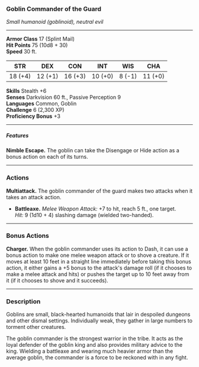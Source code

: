 ### Goblin Commander of the Guard  
_Small humanoid (goblinoid), neutral evil_

---

**Armor Class** 17 (Splint Mail)  
**Hit Points** 75 (10d8 + 30)  
**Speed** 30 ft.

| STR     | DEX     | CON     | INT     | WIS     | CHA     |
|---------|---------|---------|---------|---------|---------|
| 18 (+4) | 12 (+1) | 16 (+3) | 10 (+0) | 8 (-1)  | 11 (+0) |

**Skills** Stealth +6  
**Senses** Darkvision 60 ft., Passive Perception 9  
**Languages** Common, Goblin  
**Challenge** 6 (2,300 XP)  
**Proficiency Bonus** +3  

---

##### Features  
**Nimble Escape.** The goblin can take the Disengage or Hide action as a bonus action on each of its turns.  

---

### Actions  

**Multiattack.** The goblin commander of the guard makes two attacks when it takes an attack action.  

- **Battleaxe.** _Melee Weapon Attack:_ +7 to hit, reach 5 ft., one target.  
  _Hit:_ 9 (1d10 + 4) slashing damage (wielded two-handed).  

---

### Bonus Actions  

**Charger.** When the goblin commander uses its action to Dash, it can use a bonus action to make one melee weapon attack or to shove a creature. If it moves at least 10 feet in a straight line immediately before taking this bonus action, it either gains a +5 bonus to the attack's damage roll (if it chooses to make a melee attack and hits) or pushes the target up to 10 feet away from it (if it chooses to shove and it succeeds).  

---

### Description  
Goblins are small, black-hearted humanoids that lair in despoiled dungeons and other dismal settings. Individually weak, they gather in large numbers to torment other creatures.  

The goblin commander is the strongest warrior in the tribe. It acts as the loyal defender of the goblin king and also provides military advice to the king. Wielding a battleaxe and wearing much heavier armor than the average goblin, the commander is a force to be reckoned with in any fight.  